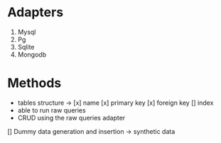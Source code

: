 # Adapters
1. Mysql
2. Pg
3. Sqlite
4. Mongodb

# Methods
* tables structure ->
    [x] name
    [x] primary key
    [x] foreign key
    [] index
* able to run raw queries
* CRUD using the raw queries adapter

[] Dummy data generation and insertion -> synthetic data

